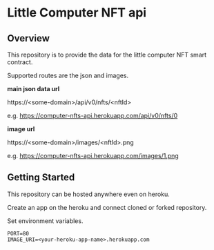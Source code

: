 # Little Computer NFT api

## Overview
This repository is to provide the data for the little computer NFT smart contract.

Supported routes are the json and images.

**main json data url**

https://\<some-domain\>/api/v0/nfts/\<nftId\>

e.g. https://computer-nfts-api.herokuapp.com/api/v0/nfts/0

**image url**

https://\<some-domain\>/images/\<nftId\>.png

e.g. https://computer-nfts-api.herokuapp.com/images/1.png



## Getting Started
This repository can be hosted anywhere even on heroku.

Create an app on the heroku and connect cloned or forked repository.

Set environment variables.
```
PORT=80
IMAGE_URI=<your-heroku-app-name>.herokuapp.com
```
